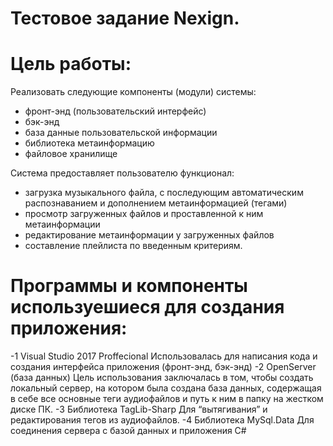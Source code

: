# Тестовое задание Nexign.

# Цель работы:
Реализовать следующие компоненты (модули) системы:
- фронт-энд (пользовательский интерфейс)
- бэк-энд
- база данные пользовательской информации
- библиотека метаинформацию
- файловое хранилище

Система предоставляет пользователю функционал:
- загрузка музыкального файла, с последующим автоматическим распознаванием и дополнением метаинформацией (тегами)
- просмотр загруженных файлов и проставленной к ним метаинформации
- редактирование метаинформации у загруженных файлов
- составление плейлиста по введенным критериям.










# Программы и компоненты используешиеся для создания приложения:
-1	Visual Studio 2017 Proffecional
Использовалась для написания кода и создания интерфейса приложения (фронт-энд, бэк-энд)
-2	OpenServer (база данных)
Цель использования заключалась в том, чтобы создать локальный сервер, на котором была создана база данных, содержащая в себе все основные теги аудиофайлов и путь к ним в папку на жестком диске ПК.
-3	Библиотека TagLib-Sharp
Для “вытягивания” и редактирования тегов из аудиофайлов.
-4	Библиотека MySql.Data
Для соединения сервера с базой данных и приложения C#



